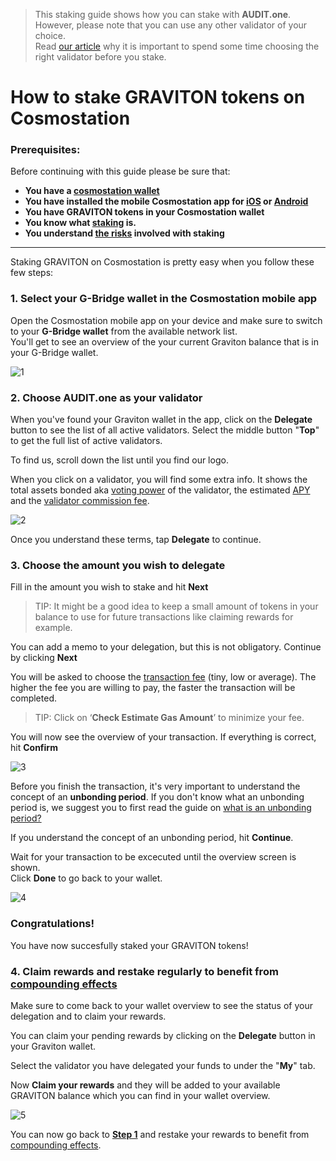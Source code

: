  > This staking guide shows how you can stake with **AUDIT.one**. <br>
  > However, please note that you can use any other validator of your choice. <br>
  > Read [our article](Importance_of_choosing_the_right_validator.md) why it is important to spend some time choosing the right validator before you stake.

# How to stake GRAVITON tokens on Cosmostation 

### Prerequisites:

Before continuing with this guide please be sure that:

- **You have a [cosmostation wallet](How_to_create_a_cosmostation_wallet.md)**
- **You have installed the mobile Cosmostation app for [iOS](https://apps.apple.com/app/cosmostation/id1459830339) or [Android](https://play.google.com/store/apps/details?id=wannabit.io.cosmostaion)**
- **You have GRAVITON tokens in your Cosmostation wallet**
- **You know what [staking](What_is_staking.md) is.**
- **You understand [the risks](Risks_of_staking.md) involved with staking**

***

Staking GRAVITON on Cosmostation is pretty easy when you follow these few steps:

### 1.  **<a name="step1"> Select your G-Bridge wallet in the Cosmostation mobile app </a>**

Open the Cosmostation mobile app on your device and make sure to switch to your **G-Bridge wallet** from the available network list. <br>
You'll get to see an overview of the your current Graviton balance that is in your G-Bridge wallet.

![1](https://user-images.githubusercontent.com/95366163/153616918-60299c0b-577c-43a2-a8bc-2a6c3cc8ac50.png)


### 2.  **Choose AUDIT.one as your validator**

When you've found your Graviton wallet in the app, click on the **Delegate** button to see the list of all active validators. Select the middle button "**Top**" to get the full list of active validators. <br>

To find us, scroll down the list until you find our logo. <br>

When you click on a validator, you will find some extra info. It shows the total assets bonded aka [voting power](Voting_power.md) of the validator, the estimated [APY](APY.md) and the [validator commission fee](Validator_fee.md).

![2](https://user-images.githubusercontent.com/95366163/153616968-e805a1bc-f710-4fa5-b8da-af3f42c7395a.png)

Once you understand these terms, tap **Delegate** to continue. <br>

### 3.  **Choose the amount you wish to delegate**

Fill in the amount you wish to stake and hit **Next**
  > TIP: It might be a good idea to keep a small amount of tokens in your balance to use for future transactions like claiming rewards for example.

You can add a memo to your delegation, but this is not obligatory. Continue by clicking **Next** <br>

You will be asked to choose the [transaction fee](Transaction_fees.md) (tiny, low or average). 
The higher the fee you are willing to pay, the faster the transaction will be completed. 
  > TIP: Click on ‘**Check Estimate Gas Amount**’ to minimize your fee.

You will now see the overview of your transaction. If everything is correct, hit **Confirm**

![3](https://user-images.githubusercontent.com/95366163/153616996-c0202dd2-b172-4d2c-bb61-10c14d5dca90.png)


Before you finish the transaction, it's very important to understand the concept of an **unbonding period**.
If you don't know what an unbonding period is, we suggest you to first read the guide on [what is an unbonding period?](Unbonding_period.md) <br>

If you understand the concept of an unbonding period, hit **Continue**. <br>

Wait for your transaction to be excecuted until the overview screen is shown. <br>
Click **Done** to go back to your wallet.

![4](https://user-images.githubusercontent.com/95366163/153617024-b2281bdb-89c5-4212-8310-2961ad0d1605.png)

### **Congratulations!** 
You have now succesfully staked your GRAVITON tokens!


### 4.  **Claim rewards and restake regularly to benefit from [compounding effects](Compounding_interest.md)**

Make sure to come back to your wallet overview to see the status of your delegation and to claim your rewards.<br>

You can claim your pending rewards by clicking on the **Delegate** button in your Graviton wallet.<br>

Select the validator you have delegated your funds to under the "**My**" tab. <br>

Now **Claim your rewards** and they will be added to your available GRAVITON balance which you can find in your wallet overview.<br>

![5](https://user-images.githubusercontent.com/95366163/153618562-78d0cb57-a936-4a91-85c4-774ae3edd330.png)

You can now go back to [**Step 1**](#step1) and restake your rewards to benefit from [compounding effects](Compounding_interest.md).
